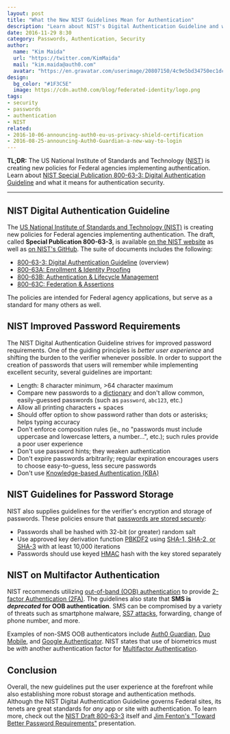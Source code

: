 ```yaml
---
layout: post
title: "What the New NIST Guidelines Mean for Authentication"
description: "Learn about NIST's Digital Authentication Guideline and what it means for authentication security."
date: 2016-11-29 8:30
category: Passwords, Authentication, Security
author:
  name: "Kim Maida"
  url: "https://twitter.com/KimMaida"
  mail: "kim.maida@auth0.com"
  avatar: "https://en.gravatar.com/userimage/20807150/4c9e5bd34750ec1dcedd71cb40b4a9ba.png"
design:
  bg_color: "#1F3C5E"
  image: https://cdn.auth0.com/blog/federated-identity/logo.png
tags:
- security
- passwords
- authentication
- NIST
related:
- 2016-10-06-announcing-auth0-eu-us-privacy-shield-certification
- 2016-08-25-announcing-Auth0-Guardian-a-new-way-to-login
---
```


**TL;DR:** The US National Institute of Standards and Technology ([NIST](https://www.nist.gov/)) is creating new policies for Federal agencies implementing authentication. Learn about [NIST Special Publication 800-63-3: Digital Authentication Guideline](https://pages.nist.gov/800-63-3/sp800-63-3.html) and what it means for authentication security. 

---

## NIST Digital Authentication Guideline

The [US National Institute of Standards and Technology (NIST)](https://www.nist.gov/) is creating new policies for Federal agencies implementing authentication. The draft, called **Special Publication 800-63-3**, is available [on the NIST website](https://pages.nist.gov/800-63-3) as well as [on NIST's GitHub](https://github.com/usnistgov/800-63-3). The suite of documents includes the following:

* [800-63-3: Digital Authentication Guideline](https://pages.nist.gov/800-63-3/sp800-63-3.html) (overview)
* [800-63A: Enrollment & Identity Proofing](https://pages.nist.gov/800-63-3/sp800-63a.html)
* [800-63B: Authentication & Lifecycle Management](https://pages.nist.gov/800-63-3/sp800-63b.html)
* [800-63C: Federation & Assertions](https://pages.nist.gov/800-63-3/sp800-63c.html)

The policies are intended for Federal agency applications, but serve as a standard for many others as well.

## NIST Improved Password Requirements

The NIST Digital Authentication Guideline strives for improved password requirements. One of the guiding principles is _better user experience_ and shifting the burden to the verifier whenever possible. In order to support the creation of passwords that users will remember while implementing excellent security, several guidelines are important:

* Length: 8 character minimum, >64 character maximum
* Compare new passwords to a [dictionary](https://auth0.com/docs/connections/database/password-options#password-dictionary) and don't allow common, easily-guessed passwords (such as `password`, `abc123`, etc.)
* Allow all printing characters + spaces
* Should offer option to show password rather than dots or asterisks; helps typing accuracy
* Don't enforce composition rules (ie., no "passwords must include uppercase and lowercase letters, a number...", etc.); such rules provide a poor user experience
* Don't use password hints; they weaken authentication 
* Don't expire passwords arbitrarily; regular expiration encourages users to choose easy-to-guess, less secure passwords
* Don't use [Knowledge-based Authentication (KBA)](https://en.wikipedia.org/wiki/Knowledge-based_authentication)

## NIST Guidelines for Password Storage

NIST also supplies guidelines for the verifier's encryption and storage of passwords. These policies ensure that [passwords are stored securely](https://nakedsecurity.sophos.com/2013/11/20/serious-security-how-to-store-your-users-passwords-safely/):

* Passwords shall be hashed with 32-bit (or greater) random salt
* Use approved key derivation function [PBKDF2](https://www.ietf.org/rfc/rfc6070.txt) using [SHA-1, SHA-2, or SHA-3](https://en.wikipedia.org/wiki/Secure_Hash_Algorithm) with at least 10,000 iterations
* Passwords should use keyed [HMAC](https://tools.ietf.org/html/rfc2104) hash with the key stored separately

## NIST on Multifactor Authentication

NIST recommends utilizing [out-of-band (OOB) authentication](https://www.techopedia.com/definition/29532/out-of-band-authentication-ooba) to provide [2-factor Authentication (2FA)](https://auth0.com/learn/two-factor-authentication/). The guidelines also state that **SMS is _deprecated_ for OOB authentication**. SMS can be compromised by a variety of threats such as smartphone malware, [SS7 attacks](https://www.theguardian.com/technology/2016/apr/19/ss7-hack-explained-mobile-phone-vulnerability-snooping-texts-calls), forwarding, change of phone number, and more.

Examples of non-SMS OOB authenticators include [Auth0 Guardian](https://auth0.com/docs/multifactor-authentication/guardian), [Duo Mobile](https://duo.com/solutions/features/two-factor-authentication-methods/duo-mobile), and [Google Authenticator](https://support.google.com/accounts/answer/1066447?hl=en). NIST states that use of biometrics must be _with_ another authentication factor for [Multifactor Authentication](https://auth0.com/learn/multifactor-authentication/).

## Conclusion

Overall, the new guidelines put the user experience at the forefront while also establishing more robust storage and authentication methods. Although the NIST Digital Authentication Guideline governs Federal sites, its tenets are great standards for _any_ app or site with authentication. To learn more, check out the [NIST Draft 800-63-3](https://pages.nist.gov/800-63-3) itself and [Jim Fenton's "Toward Better Password Requirements"](http://www.slideshare.net/jim_fenton/toward-better-password-requirements) presentation. 


